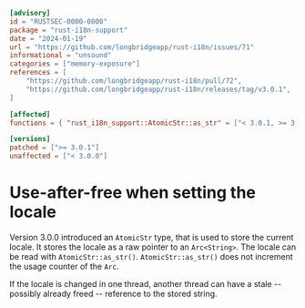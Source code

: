 ```toml
[advisory]
id = "RUSTSEC-0000-0000"
package = "rust-i18n-support"
date = "2024-01-19"
url = "https://github.com/longbridgeapp/rust-i18n/issues/71"
informational = "unsound"
categories = ["memory-exposure"]
references = [
    "https://github.com/longbridgeapp/rust-i18n/pull/72",
    "https://github.com/longbridgeapp/rust-i18n/releases/tag/v3.0.1",
]

[affected]
functions = { "rust_i18n_support::AtomicStr::as_str" = ["< 3.0.1, >= 3.0.0"] }

[versions]
patched = [">= 3.0.1"]
unaffected = ["< 3.0.0"]
```

# Use-after-free when setting the locale

Version 3.0.0 introduced an `AtomicStr` type, that is used to store the current locale.
It stores the locale as a raw pointer to an `Arc<String>`.
The locale can be read with `AtomicStr::as_str()`.
`AtomicStr::as_str()` does not increment the usage counter of the `Arc`.

If the locale is changed in one thread, another thread can have a stale -- possibly already freed --
reference to the stored string.

